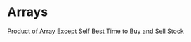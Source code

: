# Arrays
<a href="https://leetcode.com/problems/product-of-array-except-self/description/">Product of Array Except Self</a>
<a href="https://leetcode.com/problems/best-time-to-buy-and-sell-stock/">Best Time to Buy and Sell Stock</a>